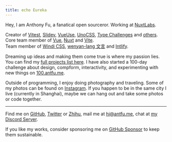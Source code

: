 ```yaml
---
title: echo Eureka
---
```


Hey, I am Anthony Fu, a fanatical open sourceror. Working at [NuxtLabs](https://nuxtlabs.com/).

Creator of [Vitest](https://github.com/vitest-dev/vitest), [Slidev](https://github.com/slidevjs/slidev), [VueUse](https://github.com/vueuse/vueuse), [UnoCSS](https://github.com/antfu/unocss), [Type Challenges](https://github.com/type-challenges/type-challenges) and [others](/projects).<br>
Core team member of [Vue](https://vuejs.org/), [Nuxt](http://nuxtjs.org/) and [Vite](http://vitejs.dev/).<br>
Team member of [Windi CSS](https://windicss.org/), [wenyan-lang 文言](https://wy-lang.org/) and [Intlify](https://github.com/intlify).

Dreaming up ideas and making them come true is where my passion lies. You can find my [full projects list here](/projects). I have also started a 100-day challenge about design, compform, interactivity, and experimenting with new things on [100.antfu.me](https://100.antfu.me/).

Outside of programming, I enjoy doing photography and traveling. Some of my photos can be found on [Instagram](https://www.instagram.com/antfu7). If you happen to be in the same city I live (currently in Shanghai), maybe we can hang out and take some photos or code together.

---

Find me on [GitHub](https://github.com/antfu), [Twitter](https://www.twitter.com/antfu7) or [Zhihu](https://www.zhihu.com/people/antfu), mail me at [hi@antfu.me](mailto:hi@antfu.me), chat at [my Discord Server](https://chat.antfu.me).

If you like my works, consider sponsoring me on [GitHub Sponsor](https://github.com/sponsors/antfu) to keep them sustainable.
